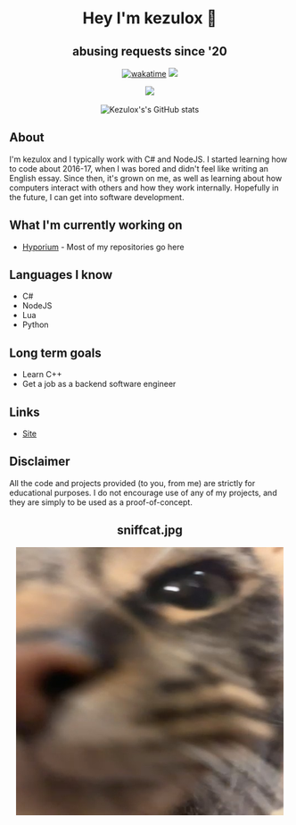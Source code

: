 <h1 align="center">Hey I'm kezulox 👋</h1>
<h2 align="center">abusing requests since '20</h2>

<div align="center">

  [![wakatime](https://wakatime.com/badge/user/64e543c0-7d1b-46a7-8b25-3aa76bb1f344.svg)](https://wakatime.com/@64e543c0-7d1b-46a7-8b25-3aa76bb1f344)
  ![](https://komarev.com/ghpvc/?username=kezulox&color=blueviolet)

  <img src="https://discord.c99.nl/widget/theme-1/844661187702161469.png"></img>

  ![Kezulox's's GitHub stats](https://github-readme-stats.vercel.app/api?username=hyporium&show_icons=true&theme=radical)
</div>

## About
I'm kezulox and I typically work with C# and NodeJS. I started learning how to code about 2016-17, when I was bored and didn't feel like writing an English essay. Since then, it's grown on me, as well as learning about how computers interact with others and how they work internally. Hopefully in the future, I can get into software development.

## What I'm currently working on
* [Hyporium](https://github.com/hyporium) - Most of my repositories go here

## Languages I know
* C#
* NodeJS
* Lua
* Python

## Long term goals
* Learn C++
* Get a job as a backend software engineer

## Links
* [Site](https://hyporium.org)

## Disclaimer
All the code and projects provided (to you, from me) are strictly for educational purposes. I do not encourage use of any of my projects, and they are simply to be used as a proof-of-concept.

<h2 align="center">sniffcat.jpg</h2>
<div align="center">
  <img src="https://raw.githubusercontent.com/Hyporium/sniffcat/main/sniffcat.jpg"></img>
</div>

